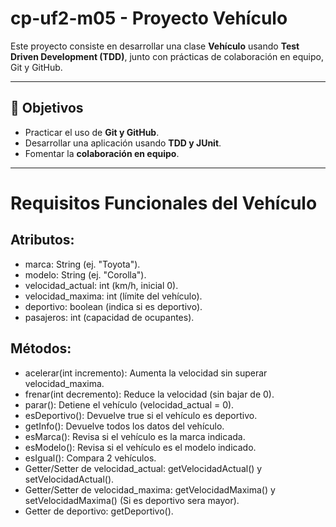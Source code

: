 # cp-uf2-m05 - Proyecto Vehículo  

Este proyecto consiste en desarrollar una clase **Vehículo** usando **Test Driven Development (TDD)**, junto con prácticas de colaboración en equipo, Git y GitHub.  

---

## 📌 Objetivos  
- Practicar el uso de **Git y GitHub**.  
- Desarrollar una aplicación usando **TDD y JUnit**.  
- Fomentar la **colaboración en equipo**.  

---

# Requisitos Funcionales del Vehículo

## Atributos:

- marca: String (ej. "Toyota").
- modelo: String (ej. "Corolla").
- velocidad_actual: int (km/h, inicial 0).
- velocidad_maxima: int (límite del vehículo).
- deportivo: boolean (indica si es deportivo).
- pasajeros: int (capacidad de ocupantes).

## Métodos:

- acelerar(int incremento): Aumenta la velocidad sin superar velocidad_maxima.
- frenar(int decremento): Reduce la velocidad (sin bajar de 0).
- parar(): Detiene el vehículo (velocidad_actual = 0).
- esDeportivo(): Devuelve true si el vehículo es deportivo.
- getInfo(): Devuelve todos los datos del vehículo.
- esMarca(): Revisa si el vehículo es la marca indicada.
- esModelo(): Revisa si el vehículo es el modelo indicado.
- esIgual(): Compara 2 vehículos.
- Getter/Setter de velocidad_actual: getVelocidadActual() y setVelocidadActual().
- Getter/Setter de velocidad_maxima: getVelocidadMaxima() y setVelocidadMaxima() (Si es deportivo sera mayor).
- Getter de deportivo: getDeportivo().
